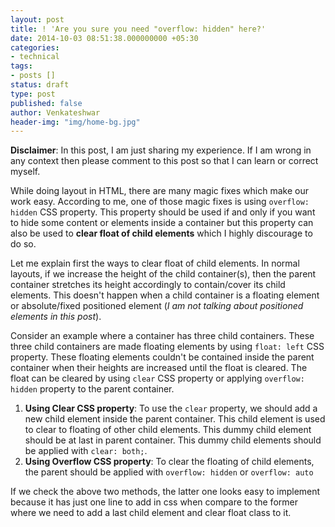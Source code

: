 ```yaml
---
layout: post
title: ! 'Are you sure you need "overflow: hidden" here?'
date: 2014-10-03 08:51:38.000000000 +05:30
categories: 
- technical
tags:
- posts []
status: draft
type: post
published: false
author: Venkateshwar
header-img: "img/home-bg.jpg"
---
```

<p><strong>Disclaimer</strong>: In this post, I am just sharing my experience. If I am wrong in any context then please comment to this post so that I can learn or correct myself.</p>
<p>While doing layout in HTML, there are many magic fixes which make our work easy. According to me, one of those magic fixes is using <code>overflow: hidden</code> CSS property. This property should be used if and only if you want to hide some content or elements inside a container but this property can also be used to <strong>clear float of child elements</strong> which I highly discourage to do so.</p>
<p>Let me explain first the ways to clear float of child elements. In normal layouts, if we increase the height of the child container(s), then the parent container stretches its height accordingly to contain/cover its child elements. This doesn't happen when a child container is a floating element or absolute/fixed positioned element (<em>I am not talking about positioned elements in this post</em>).</p>
<p>Consider an example where a container has three child containers. These three child containers are made floating elements by using <code>float: left</code> CSS property. These floating elements couldn't be contained inside the parent container when their heights are increased until the float is cleared. The float can be cleared by using <code>clear</code> CSS property or applying <code>overflow: hidden</code> property to the parent container.</p>
<ol>
<li><strong>Using Clear CSS property</strong>: To use the <code>clear</code> property, we should add a new child element inside the parent container. This child element is used to clear to floating of other child elements. This dummy child element should be at last in parent container. This dummy child elements should be applied with <code>clear: both;</code>.</li>
<li><strong>Using Overflow CSS property</strong>: To clear the floating of child elements, the parent should be applied with <code>overflow: hidden</code> or <code>overflow: auto</code></li>
</ol>
<p>If we check the above two methods, the latter one looks easy to implement because it has just one line to add in css when compare to the former where we need to add a last child element and clear float class to it.</p>

